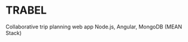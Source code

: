TRABEL
==================

Collaborative trip planning web app
Node.js, Angular, MongoDB (MEAN Stack)
